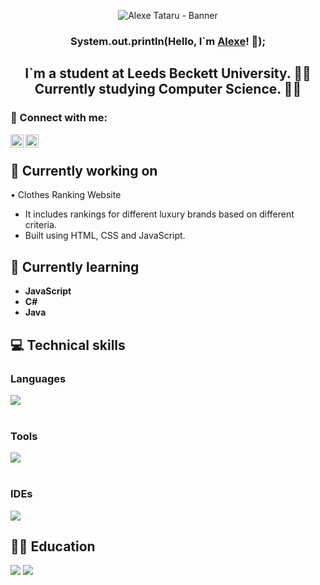 <p align="center">
  <img src="https://user-images.githubusercontent.com/114700306/280758827-9955ffa5-858c-4f04-8ff4-9a5ada19140f.png" alt="Alexe Tataru - Banner"></a>
</p>

<h3 align="center">
    System.out.println(Hello, I`m <a href="https://www.linkedin.com/in/alexe-tataru-52bb55208/" target="_blank" rel="noreferrer">Alexe</a>! 👋);
</h3>

<h2 align="center">
    I`m a student at Leeds Beckett University. 🧑‍🎓 </br>
    Currently studying Computer Science. 👨‍💻
</h2>

### 🤝 Connect with me:

<a href="https://www.linkedin.com/in/alexe-tataru-52bb55208/"><img align="left" src="https://raw.githubusercontent.com/yushi1007/yushi1007/main/images/linkedin.svg" alt="Yu Shi | LinkedIn" width="21px"/></a>
<a href="https://www.instagram.com/notoriousmaka/"><img align="left" src="https://raw.githubusercontent.com/yushi1007/yushi1007/main/images/instagram.svg" alt="Yu Shi | Instagram" width="21px"/></a>
</br>

## 🔭 Currently working on

• Clothes Ranking Website
  <ul>
    <li>It includes rankings for different luxury brands based on different criteria.</li>
    <li>Built using HTML, CSS and JavaScript.</li>
  </ul>

## 🌱 Currently learning

<ul>
  <li><strong>JavaScript</strong></li>
  <li><strong>C#</strong></li>
  <li><strong>Java</strong></li>
</ul>

## 💻 Technical skills

### Languages
[![](https://skillicons.dev/icons?i=py,java,c,html,css,php,mysql&perline=3)](https://skillicons.dev)
</br> </br>

### Tools
[![](https://skillicons.dev/icons?i=git,github)](https://skillicons.dev)
</br> </br>

### IDEs
[![](https://skillicons.dev/icons?i=eclipse,idea,vscode,visualstudio&perline=2)](https://skillicons.dev)

## 🧑‍🎓 Education

![](https://img.shields.io/badge/Codecademy-FFF0E5?style=for-the-badge&logo=codecademy&logoColor=303347)
![](https://img.shields.io/badge/freecodecamp-27273D?style=for-the-badge&logo=freecodecamp&logoColor=white)

